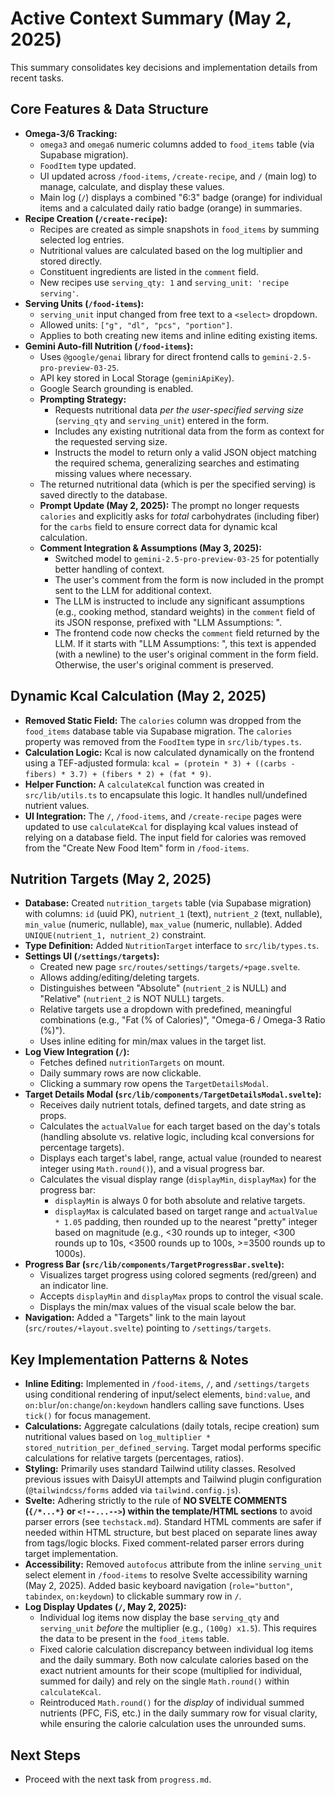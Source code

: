 # Active Context Summary (May 2, 2025)

This summary consolidates key decisions and implementation details from recent tasks.

## Core Features & Data Structure

*   **Omega-3/6 Tracking:**
    *   `omega3` and `omega6` numeric columns added to `food_items` table (via Supabase migration).
    *   `FoodItem` type updated.
    *   UI updated across `/food-items`, `/create-recipe`, and `/` (main log) to manage, calculate, and display these values.
    *   Main log (`/`) displays a combined "6:3" badge (orange) for individual items and a calculated daily ratio badge (orange) in summaries.
*   **Recipe Creation (`/create-recipe`):**
    *   Recipes are created as simple snapshots in `food_items` by summing selected log entries.
    *   Nutritional values are calculated based on the log multiplier and stored directly.
    *   Constituent ingredients are listed in the `comment` field.
    *   New recipes use `serving_qty: 1` and `serving_unit: 'recipe serving'`.
*   **Serving Units (`/food-items`):**
    *   `serving_unit` input changed from free text to a `<select>` dropdown.
    *   Allowed units: `["g", "dl", "pcs", "portion"]`.
    *   Applies to both creating new items and inline editing existing items.
*   **Gemini Auto-fill Nutrition (`/food-items`):**
    *   Uses `@google/genai` library for direct frontend calls to `gemini-2.5-pro-preview-03-25`.
    *   API key stored in Local Storage (`geminiApiKey`).
    *   Google Search grounding is enabled.
    *   **Prompting Strategy:**
        *   Requests nutritional data *per the user-specified serving size* (`serving_qty` and `serving_unit`) entered in the form.
        *   Includes any existing nutritional data from the form as context for the requested serving size.
        *   Instructs the model to return only a valid JSON object matching the required schema, generalizing searches and estimating missing values where necessary.
    *   The returned nutritional data (which is per the specified serving) is saved directly to the database.
    *   **Prompt Update (May 2, 2025):** The prompt no longer requests `calories` and explicitly asks for *total* carbohydrates (including fiber) for the `carbs` field to ensure correct data for dynamic kcal calculation.
    *   **Comment Integration & Assumptions (May 3, 2025):**
        *   Switched model to `gemini-2.5-pro-preview-03-25` for potentially better handling of context.
        *   The user's comment from the form is now included in the prompt sent to the LLM for additional context.
        *   The LLM is instructed to include any significant assumptions (e.g., cooking method, standard weights) in the `comment` field of its JSON response, prefixed with "LLM Assumptions: ".
        *   The frontend code now checks the `comment` field returned by the LLM. If it starts with "LLM Assumptions: ", this text is appended (with a newline) to the user's original comment in the form field. Otherwise, the user's original comment is preserved.

## Dynamic Kcal Calculation (May 2, 2025)

*   **Removed Static Field:** The `calories` column was dropped from the `food_items` database table via Supabase migration. The `calories` property was removed from the `FoodItem` type in `src/lib/types.ts`.
*   **Calculation Logic:** Kcal is now calculated dynamically on the frontend using a TEF-adjusted formula: `kcal = (protein * 3) + ((carbs - fibers) * 3.7) + (fibers * 2) + (fat * 9)`.
*   **Helper Function:** A `calculateKcal` function was created in `src/lib/utils.ts` to encapsulate this logic. It handles null/undefined nutrient values.
*   **UI Integration:** The `/`, `/food-items`, and `/create-recipe` pages were updated to use `calculateKcal` for displaying kcal values instead of relying on a database field. The input field for calories was removed from the "Create New Food Item" form in `/food-items`.

## Nutrition Targets (May 2, 2025)

*   **Database:** Created `nutrition_targets` table (via Supabase migration) with columns: `id` (uuid PK), `nutrient_1` (text), `nutrient_2` (text, nullable), `min_value` (numeric, nullable), `max_value` (numeric, nullable). Added `UNIQUE(nutrient_1, nutrient_2)` constraint.
*   **Type Definition:** Added `NutritionTarget` interface to `src/lib/types.ts`.
*   **Settings UI (`/settings/targets`):**
    *   Created new page `src/routes/settings/targets/+page.svelte`.
    *   Allows adding/editing/deleting targets.
    *   Distinguishes between "Absolute" (`nutrient_2` is NULL) and "Relative" (`nutrient_2` is NOT NULL) targets.
    *   Relative targets use a dropdown with predefined, meaningful combinations (e.g., "Fat (% of Calories)", "Omega-6 / Omega-3 Ratio (%)").
    *   Uses inline editing for min/max values in the target list.
*   **Log View Integration (`/`):**
    *   Fetches defined `nutritionTargets` on mount.
    *   Daily summary rows are now clickable.
    *   Clicking a summary row opens the `TargetDetailsModal`.
*   **Target Details Modal (`src/lib/components/TargetDetailsModal.svelte`):**
    *   Receives daily nutrient totals, defined targets, and date string as props.
    *   Calculates the `actualValue` for each target based on the day's totals (handling absolute vs. relative logic, including kcal conversions for percentage targets).
    *   Displays each target's label, range, actual value (rounded to nearest integer using `Math.round()`), and a visual progress bar.
    *   Calculates the visual display range (`displayMin`, `displayMax`) for the progress bar:
        *   `displayMin` is always 0 for both absolute and relative targets.
        *   `displayMax` is calculated based on target range and `actualValue * 1.05` padding, then rounded up to the nearest "pretty" integer based on magnitude (e.g., <30 rounds up to integer, <300 rounds up to 10s, <3500 rounds up to 100s, >=3500 rounds up to 1000s).
*   **Progress Bar (`src/lib/components/TargetProgressBar.svelte`):**
    *   Visualizes target progress using colored segments (red/green) and an indicator line.
    *   Accepts `displayMin` and `displayMax` props to control the visual scale.
    *   Displays the min/max values of the visual scale below the bar.
*   **Navigation:** Added a "Targets" link to the main layout (`src/routes/+layout.svelte`) pointing to `/settings/targets`.

## Key Implementation Patterns & Notes

*   **Inline Editing:** Implemented in `/food-items`, `/`, and `/settings/targets` using conditional rendering of input/select elements, `bind:value`, and `on:blur`/`on:change`/`on:keydown` handlers calling save functions. Uses `tick()` for focus management.
*   **Calculations:** Aggregate calculations (daily totals, recipe creation) sum nutritional values based on `log_multiplier * stored_nutrition_per_defined_serving`. Target modal performs specific calculations for relative targets (percentages, ratios).
*   **Styling:** Primarily uses standard Tailwind utility classes. Resolved previous issues with DaisyUI attempts and Tailwind plugin configuration (`@tailwindcss/forms` added via `tailwind.config.js`).
*   **Svelte:** Adhering strictly to the rule of **NO SVELTE COMMENTS (`{/*...*}` or `<!--...-->`) within the template/HTML sections** to avoid parser errors (see `techstack.md`). Standard HTML comments are safer if needed within HTML structure, but best placed on separate lines away from tags/logic blocks. Fixed comment-related parser errors during target implementation.
*   **Accessibility:** Removed `autofocus` attribute from the inline `serving_unit` select element in `/food-items` to resolve Svelte accessibility warning (May 2, 2025). Added basic keyboard navigation (`role="button"`, `tabindex`, `on:keydown`) to clickable summary row in `/`.
*   **Log Display Updates (`/`, May 2, 2025):**
    *   Individual log items now display the base `serving_qty` and `serving_unit` *before* the multiplier (e.g., `(100g) x1.5`). This requires the data to be present in the `food_items` table.
    *   Fixed calorie calculation discrepancy between individual log items and the daily summary. Both now calculate calories based on the exact nutrient amounts for their scope (multiplied for individual, summed for daily) and rely on the single `Math.round()` within `calculateKcal`.
    *   Reintroduced `Math.round()` for the *display* of individual summed nutrients (PFC, FiS, etc.) in the daily summary row for visual clarity, while ensuring the calorie calculation uses the unrounded sums.

## Next Steps

*   Proceed with the next task from `progress.md`.
